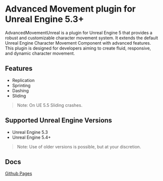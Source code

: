 # Advanced Movement plugin for Unreal Engine 5.3+

AdvancedMovementUnreal is a plugin for Unreal Engine 5 that provides a robust and customizable character movement system.
It extends the default Unreal Engine Character Movement Component with advanced features. 
This plugin is designed for developers aiming to create fluid, responsive, and dynamic character movement.

## Features

- Replication
- Sprinting
- Dashing
- Sliding
> Note: On UE 5.5 Sliding crashes.

## Supported Unreal Engine Versions
- Unreal Engine 5.3
- Unreal Engine 5.4+

> Note: Use of older versions is possible, but at your discretion.

## Docs
[Github Pages](https://artemiyx.github.io/riftborn-doc/plugins/advanced-movement/)
